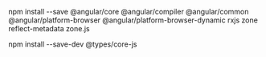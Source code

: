 npm install --save 
@angular/core 
@angular/compiler
@angular/common 
@angular/platform-browser
@angular/platform-browser-dynamic 
rxjs 
zone
reflect-metadata 
zone.js

npm install --save-dev @types/core-js

